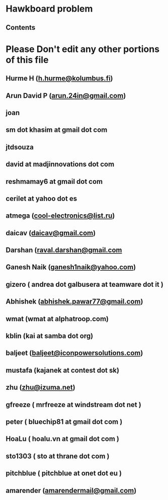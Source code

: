 # Hawkboard problem
## Contents
# Please Don't edit any other portions of this file
## Hurme H (h.hurme@kolumbus.fi)
## Arun David P (arun.24in@gmail.com)
## joan
## sm dot khasim at gmail dot com
## jtdsouza
## david at madjinnovations dot com
## reshmamay6 at gmail dot com
## cerilet at yahoo dot es
## atmega (cool-electronics@list.ru)
## daicav (daicav@gmail.com)
## Darshan (raval.darshan@gmail.com
## Ganesh Naik (ganesh1naik@yahoo.com)
## gizero ( andrea dot galbusera at teamware dot it )
## Abhishek (abhishek.pawar77@gmail.com)
## wmat (wmat at alphatroop.com)
## kblin (kai at samba dot org)
## baljeet (baljeet@iconpowersolutions.com)
## mustafa (kajanek at contest dot sk)
## zhu (zhu@izuma.net)
## gfreeze ( mrfreeze at windstream dot net )
## peter ( bluechip81 at gmail dot com )
## HoaLu ( hoalu.vn at gmail dot com )
## sto1303 ( sto at thrane dot com )
## pitchblue ( pitchblue at onet dot eu )
## amarender (amarendermail@gmail.com)

